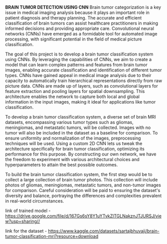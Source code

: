 **BRAIN TUMOR DETECTION USING CNN**
Brain tumor categorization is a key issue in medical imaging analysis because it plays an important role in patient diagnosis and therapy planning. The accurate and efficient classification of brain tumors can assist healthcare practitioners in making informed decisions and providing appropriate care. Convolutional neural networks (CNNs) have emerged as a formidable tool for automated image processing, with significant potential in the field of medical picture classification.

The goal of this project is to develop a brain tumor classification system using CNNs. By leveraging the capabilities of CNNs, we aim to create a model that can learn complex patterns and features from brain tumor images, enabling accurate classification and identification of different tumor types.
CNNs have gained appeal in medical image analysis due to their capacity to automatically train hierarchical representations directly from raw picture data. CNNs are made up of layers, such as convolutional layers for feature extraction and pooling layers for spatial downsampling. This architecture enables the network to capture both local and global information in the input images, making it ideal for applications like tumor classification.

To develop a brain tumor classification system, a diverse set of brain MRI datasets, encompassing various tumor types such as gliomas, meningiomas, and metastatic tumors, will be collected. Images with no tumor will also be included in the dataset as a baseline for comparison. To ensure uniformity and normalization of the images, preprocessing techniques will be used.
Using a custom 2D CNN lets us tweak the architecture specifically for brain tumor classification, optimizing its performance for this purpose. By constructing our own network, we have the freedom to experiment with various architectural choices and hyperparameters to attain the best possible outcomes.

To build the brain tumor classification system, the first step would be to collect a large collection of brain tumor photos. This collection will include photos of gliomas, meningiomas, metastatic tumors, and non-tumor images for comparison. Careful consideration will be paid to ensuring the dataset's diversity and balance, portraying the differences and complexities prevalent in real-world circumstances.


link of trained model - https://drive.google.com/file/d/167Gs6sY8Y1uYTvkZlTGLNakznJTJURSJ/view?usp=sharing//

link for the dataset - https://www.kaggle.com/datasets/sartajbhuvaji/brain-tumor-classification-mri?resource=download
